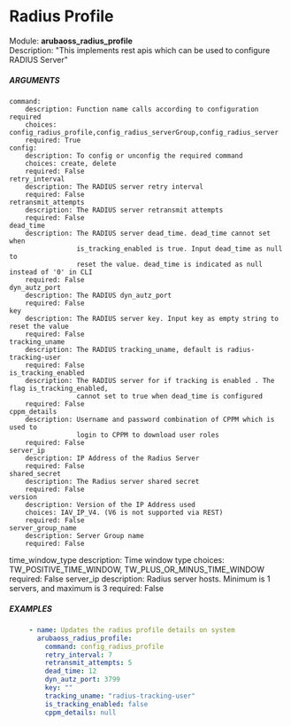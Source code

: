 # Radius Profile
Module: ****arubaoss_radius_profile****  
Description: "This implements rest apis which can be used to configure RADIUS Server"

##### ARGUMENTS
    command:
        description: Function name calls according to configuration required
        choices: config_radius_profile,config_radius_serverGroup,config_radius_server
        required: True
    config:
        description: To config or unconfig the required command
        choices: create, delete
        required: False
    retry_interval
        description: The RADIUS server retry interval
        required: False
    retransmit_attempts
        description: The RADIUS server retransmit attempts
        required: False
    dead_time
        description: The RADIUS server dead_time. dead_time cannot set when
                     is_tracking_enabled is true. Input dead_time as null to
                     reset the value. dead_time is indicated as null instead of '0' in CLI
        required: False
    dyn_autz_port
        description: The RADIUS dyn_autz_port
        required: False
    key
        description: The RADIUS server key. Input key as empty string to reset the value
        required: False
    tracking_uname
        description: The RADIUS tracking_uname, default is radius-tracking-user
        required: False
    is_tracking_enabled
        description: The RADIUS server for if tracking is enabled . The flag is_tracking_enabled,
                     cannot set to true when dead_time is configured
        required: False
    cppm_details
        description: Username and password combination of CPPM which is used to
                     login to CPPM to download user roles
        required: False
    server_ip
        description: IP Address of the Radius Server
        required: False
    shared_secret
        description: The Radius server shared secret
        required: False
    version
        description: Version of the IP Address used
        choices: IAV_IP_V4. (V6 is not supported via REST)
        required: False
    server_group_name
        description: Server Group name
        required: False
   time_window_type
        description: Time window type
        choices: TW_POSITIVE_TIME_WINDOW, TW_PLUS_OR_MINUS_TIME_WINDOW
        required: False
    server_ip
        description: Radius server hosts. Minimum is 1 servers, and maximum is 3
        required: False

##### EXAMPLES
```YAML
     - name: Updates the radius profile details on system
       arubaoss_radius_profile:
         command: config_radius_profile
         retry_interval: 7
         retransmit_attempts: 5
         dead_time: 12
         dyn_autz_port: 3799
         key: ""
         tracking_uname: "radius-tracking-user"
         is_tracking_enabled: false
         cppm_details: null

```